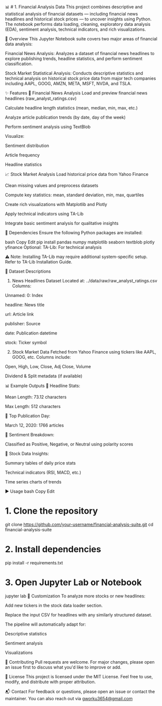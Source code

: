 📊 # 1. Financial Analysis Data 
This project combines descriptive and statistical analysis of financial datasets — including financial news headlines and historical stock prices — to uncover insights using Python. The notebook performs data loading, cleaning, exploratory data analysis (EDA), sentiment analysis, technical indicators, and rich visualizations.

📁 Overview
This Jupyter Notebook suite covers two major areas of financial data analysis:

Financial News Analysis:
Analyzes a dataset of financial news headlines to explore publishing trends, headline statistics, and perform sentiment classification.

Stock Market Statistical Analysis:
Conducts descriptive statistics and technical analysis on historical stock price data from major tech companies including AAPL, GOOG, AMZN, META, MSFT, NVDA, and TSLA.

✨ Features
📰 Financial News Analysis
Load and preview financial news headlines (raw_analyst_ratings.csv)

Calculate headline length statistics (mean, median, min, max, etc.)

Analyze article publication trends (by date, day of the week)

Perform sentiment analysis using TextBlob

Visualize:

Sentiment distribution

Article frequency

Headline statistics

📈 Stock Market Analysis
Load historical price data from Yahoo Finance

Clean missing values and preprocess datasets

Compute key statistics: mean, standard deviation, min, max, quartiles

Create rich visualizations with Matplotlib and Plotly

Apply technical indicators using TA-Lib

Integrate basic sentiment analysis for qualitative insights

🧰 Dependencies
Ensure the following Python packages are installed:

bash
Copy
Edit
pip install pandas numpy matplotlib seaborn textblob plotly yfinance
Optional:
TA-Lib: For technical analysis

⚠️ Note: Installing TA-Lib may require additional system-specific setup. Refer to TA-Lib Installation Guide.

📂 Dataset Descriptions
1. News Headlines Dataset
Located at: ../data/raw/raw_analyst_ratings.csv
Columns:

Unnamed: 0: Index

headline: News title

url: Article link

publisher: Source

date: Publication datetime

stock: Ticker symbol

2. Stock Market Data
Fetched from Yahoo Finance using tickers like AAPL, GOOG, etc.
Columns include:

Open, High, Low, Close, Adj Close, Volume

Dividend & Split metadata (if available)

📊 Example Outputs
📌 Headline Stats:

Mean Length: 73.12 characters

Max Length: 512 characters

📌 Top Publication Day:

March 12, 2020: 1766 articles

📌 Sentiment Breakdown:

Classified as Positive, Negative, or Neutral using polarity scores

📌 Stock Data Insights:

Summary tables of daily price stats

Technical indicators (RSI, MACD, etc.)

Time series charts of trends

▶️ Usage
bash
Copy
Edit
# 1. Clone the repository
git clone https://github.com/your-username/financial-analysis-suite.git
cd financial-analysis-suite

# 2. Install dependencies
pip install -r requirements.txt

# 3. Open Jupyter Lab or Notebook
jupyter lab
🧪 Customization
To analyze more stocks or new headlines:

Add new tickers in the stock data loader section.

Replace the input CSV for headlines with any similarly structured dataset.

The pipeline will automatically adapt for:

Descriptive statistics

Sentiment analysis

Visualizations

🤝 Contributing
Pull requests are welcome. For major changes, please open an issue first to discuss what you'd like to improve or add.

📜 License
This project is licensed under the MIT License.
Feel free to use, modify, and distribute with proper attribution.

📬 Contact
For feedback or questions, please open an issue or contact the maintainer.
You can also reach out via gworku3654@gmail.com
